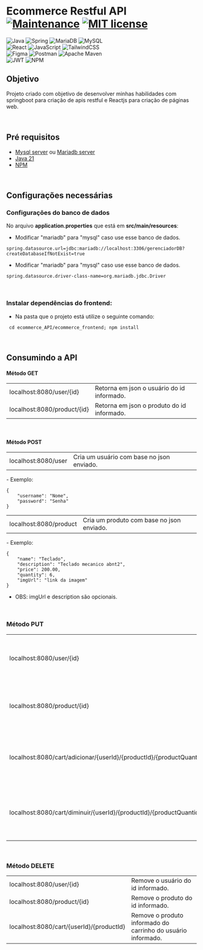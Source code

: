 # Ecommerce Restful API [![Maintenance](https://img.shields.io/badge/Maintained%3F-yes-green.svg)](https://GitHub.com/Naereen/StrapDown.js/graphs/commit-activity) [![MIT license](https://img.shields.io/badge/License-MIT-blue.svg)](https://lbesson.mit-license.org/)
![Java](https://img.shields.io/badge/java-%23ED8B00.svg?style=for-the-badge&logo=openjdk&logoColor=white) ![Spring](https://img.shields.io/badge/spring-%236DB33F.svg?style=for-the-badge&logo=spring&logoColor=white)
![MariaDB](https://img.shields.io/badge/MariaDB-003545?style=for-the-badge&logo=mariadb&logoColor=white) ![MySQL](https://img.shields.io/badge/mysql-4479A1.svg?style=for-the-badge&logo=mysql&logoColor=white)
<br>
![React](https://img.shields.io/badge/react-%2320232a.svg?style=for-the-badge&logo=react&logoColor=%2361DAFB) ![JavaScript](https://img.shields.io/badge/javascript-%23323330.svg?style=for-the-badge&logo=javascript&logoColor=%23F7DF1E)
![TailwindCSS](https://img.shields.io/badge/tailwindcss-%2338B2AC.svg?style=for-the-badge&logo=tailwind-css&logoColor=white)
<br>
![Figma](https://img.shields.io/badge/figma-%23F24E1E.svg?style=for-the-badge&logo=figma&logoColor=white) ![Postman](https://img.shields.io/badge/Postman-FF6C37?style=for-the-badge&logo=postman&logoColor=white)
![Apache Maven](https://img.shields.io/badge/Apache%20Maven-C71A36?style=for-the-badge&logo=Apache%20Maven&logoColor=white)
<br>
![JWT](https://img.shields.io/badge/JWT-black?style=for-the-badge&logo=JSON%20web%20tokens)
	![NPM](https://img.shields.io/badge/NPM-%23CB3837.svg?style=for-the-badge&logo=npm&logoColor=white)


## Objetivo
Projeto criado com objetivo de desenvolver minhas habilidades com springboot para criação de apis restful e Reactjs para criação de páginas web.

<br>

## Pré requisitos
- [Mysql server](https://dev.mysql.com/downloads/mysql/) ou [Mariadb server](https://mariadb.org/download/?t=mariadb&p=mariadb&r=11.6.2)
- [Java 21](https://www.oracle.com/java/technologies/downloads/#java21)
- [NPM](https://docs.npmjs.com/downloading-and-installing-node-js-and-npm)

<br>

## Configurações necessárias
### Configurações do banco de dados
No arquivo **application.properties** que está em **src/main/resources**:

- Modificar "mariadb" para "mysql" caso use esse banco de dados.
```
spring.datasource.url=jdbc:mariadb://localhost:3306/gerenciadorDB?createDatabaseIfNotExist=true
```
- Modificar "mariadb" para "mysql" caso use esse banco de dados.
```
spring.datasource.driver-class-name=org.mariadb.jdbc.Driver
```

<br>

### Instalar dependências do frontend:
- Na pasta que o projeto está utilize o seguinte comando:
```
 cd ecommerce_API/ecommerce_frontend; npm install
```

<br>

## Consumindo a API
#### Método GET
<table>
   <tr>
      <td>localhost:8080/user/{id}</td>
      <td>Retorna em json o usuário do id informado.</td>
   </tr>
   <tr>
      <td>localhost:8080/product/{id}</td>
      <td>Retorna em json o produto do id informado.</td>
   </tr>
</table>

<br>

#### Método POST
<table>
   <tr>
      <td>localhost:8080/user</td>
      <td>Cria um usuário com base no json enviado.</td>
   </tr>
</table>
- Exemplo:

```
{
    "username": "Nome",
    "password": "Senha"
}
```

 <table>
   <tr>
      <td>localhost:8080/product</td>
      <td>Cria um produto com base no json enviado.</td>
   </tr>
</table>
- Exemplo:

```
{
    "name": "Teclado",
    "description": "Teclado mecanico abnt2",
    "price": 200.00,
    "quantity": 6,
    "imgUrl": "link da imagem"
}
```

- OBS: imgUrl e description são opcionais.

<br>

### Método PUT

<table>
   <tr>
      <td>localhost:8080/user/{id}</td>
      <td>Edita o usuário com o id escolhido e com base no json enviado.</td>
   </tr>
   <tr>
      <td>localhost:8080/product/{id}</td>
      <td>Edita o produto com o id escolhido e com base no json enviado.</td>
   </tr>
   <tr>
      <td>localhost:8080/cart/adicionar/{userId}/{productId}/{productQuantidade}</td>
      <td>Aumenta a quantidade do produto especificado do carrinho do usuario especificado.</td>
   </tr>
   <tr>
      <td>localhost:8080/cart/diminuir/{userId}/{productId}/{productQuantidade}</td>
      <td>Diminui a quantidade do produto especificado do carrinho do usuario especificado.</td>
   </tr>
</table>

<br>

### Método DELETE
<table>
   <tr>
      <td>localhost:8080/user/{id}</td>
      <td>Remove o usuário do id informado.</td>
   </tr>
   <tr>
      <td>localhost:8080/product/{id}</td>
      <td>Remove o produto do id informado.</td>
   </tr>
   <tr>
      <td>localhost:8080/cart/{userId}/{productId}</td>
      <td>Remove o produto informado do carrinho do usuário informado.</td>
   </tr>
</table>
